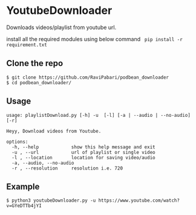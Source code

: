 # YoutubeDownloader
Downloads videos/playlist from youtube url.

install all the required modules using below command
` pip install -r requirement.txt`


## Clone the repo
```
$ git clone https://github.com/RaviPabari/podbean_downloader
$ cd podbean_downloader/
```
## Usage
```
usage: playlistDownload.py [-h] -u  [-l] [-a | --audio | --no-audio] [-r]

Heyy, Download videos from Youtube.

options:
  -h, --help            show this help message and exit
  -u , --url            url of playlist or single video
  -l , --location       location for saving video/audio
  -a, --audio, --no-audio
  -r , --resolution     resolution i.e. 720

```

## Example
```
$ python3 youtubeDownloader.py -u https://www.youtube.com/watch?v=GYeDTTb4jYI
```

